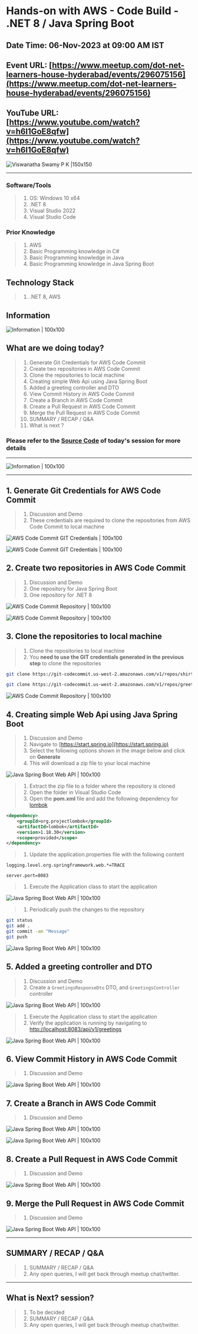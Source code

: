 # Hands-on with AWS - Code Build - .NET 8 / Java Spring Boot

## Date Time: 06-Nov-2023 at 09:00 AM IST

## Event URL: [https://www.meetup.com/dot-net-learners-house-hyderabad/events/296075156](https://www.meetup.com/dot-net-learners-house-hyderabad/events/296075156)

## YouTube URL: [https://www.youtube.com/watch?v=h6l1GoE8qfw](https://www.youtube.com/watch?v=h6l1GoE8qfw)

![Viswanatha Swamy P K |150x150](./Documentation/Images/ViswanathaSwamyPK.PNG)

---

### Software/Tools

> 1. OS: Windows 10 x64
> 1. .NET 8
> 1. Visual Studio 2022
> 1. Visual Studio Code

### Prior Knowledge

> 1. AWS
> 1. Basic Programming knowledge in C#
> 1. Basic Programming knowledge in Java
> 1. Basic Programming knowledge in Java Spring Boot

## Technology Stack

> 1. .NET 8, AWS

## Information

![Information | 100x100](./Documentation/Images/Information.PNG)

## What are we doing today?

> 1. Generate Git Credentials for AWS Code Commit
> 1. Create two repositories in AWS Code Commit
> 1. Clone the repositories to local machine
> 1. Creating simple Web Api using Java Spring Boot
> 1. Added a greeting controller and DTO
> 1. View Commit History in AWS Code Commit
> 1. Create a Branch in AWS Code Commit
> 1. Create a Pull Request in AWS Code Commit
> 1. Merge the Pull Request in AWS Code Commit
> 1. SUMMARY / RECAP / Q&A
> 1. What is next ?

### Please refer to the [**Source Code**](https://github.com/vishipayyallore/speaker-series-2023/tree/main/dotnet-6-on-aws/20230930_codecommit) of today's session for more details

---

![Information | 100x100](./Documentation/Images/SeatBelt.PNG)

---

## 1. Generate Git Credentials for AWS Code Commit

> 1. Discussion and Demo
> 1. These credentials are required to clone the repositories from AWS Code Commit to local machine

![AWS Code Commit GIT Credentials | 100x100](./Documentation/Images/AWSCC_GitCredentials_1.PNG)

![AWS Code Commit GIT Credentials | 100x100](./Documentation/Images/AWSCC_GitCredentials_2.PNG)

## 2. Create two repositories in AWS Code Commit

> 1. Discussion and Demo
> 1. One repository for Java Spring Boot
> 1. One repository for .NET 8

![AWS Code Commit Repository | 100x100](./Documentation/Images/AWSCC_Repository_1.PNG)

![AWS Code Commit Repository | 100x100](./Documentation/Images/AWSCC_Repository_2.PNG)

## 3. Clone the repositories to local machine

> 1. Clone the repositories to local machine
> 1. You **need to use the GIT credentials generated in the previous step** to clone the repositories

```bash
git clone https://git-codecommit.us-west-2.amazonaws.com/v1/repos/shirtsshop-api

git clone https://git-codecommit.us-west-2.amazonaws.com/v1/repos/greetings-api
```

![AWS Code Commit Repository | 100x100](./Documentation/Images/AWSCC_Repository_3.PNG)

## 4. Creating simple Web Api using Java Spring Boot

> 1. Discussion and Demo
> 1. Navigate to [https://start.spring.io](https://start.spring.io)
> 1. Select the following options shown in the image below and click on **Generate**
> 1. This will download a zip file to your local machine

![Java Spring Boot Web API | 100x100](./Documentation/Images/JavaSpringBoot_WebAPI_1.PNG)

> 1. Extract the zip file to a folder where the repository is cloned
> 1. Open the folder in Visual Studio Code
> 1. Open the **pom.xml** file and add the following dependency for [lombok](https://projectlombok.org/setup/maven)

```xml
<dependency>
    <groupId>org.projectlombok</groupId>
    <artifactId>lombok</artifactId>
    <version>1.18.30</version>
    <scope>provided</scope>
</dependency>
```

> 1. Update the application.properties file with the following content

```properties
logging.level.org.springframework.web.*=TRACE

server.port=8083
```

> 1. Execute the Application class to start the application

![Java Spring Boot Web API | 100x100](./Documentation/Images/JavaSpringBoot_WebAPI_2.PNG)

> 1. Periodically push the changes to the repository

```bash
git status
git add .
git commit -am "Message"
git push
```

![Java Spring Boot Web API | 100x100](./Documentation/Images/JavaSpringBoot_WebAPI_3.PNG)

## 5. Added a greeting controller and DTO

> 1. Discussion and Demo
> 1. Create a `GreetingsResponseDto` DTO, and `GreetingsController` controller

![Java Spring Boot Web API | 100x100](./Documentation/Images/JavaSpringBoot_WebAPI_4.PNG)

> 1. Execute the Application class to start the application
> 1. Verify the application is running by navigating to [http://localhost:8083/api/v1/greetings](http://localhost:8083/api/v1/greetings)

![Java Spring Boot Web API | 100x100](./Documentation/Images/JavaSpringBoot_WebAPI_5.PNG)

## 6. View Commit History in AWS Code Commit

> 1. Discussion and Demo

![Java Spring Boot Web API | 100x100](./Documentation/Images/Commit_History.PNG)

## 7. Create a Branch in AWS Code Commit

> 1. Discussion and Demo

![Java Spring Boot Web API | 100x100](./Documentation/Images/NewBranch_1.PNG)

![Java Spring Boot Web API | 100x100](./Documentation/Images/NewBranch_2.PNG)

## 8. Create a Pull Request in AWS Code Commit

> 1. Discussion and Demo

![Java Spring Boot Web API | 100x100](./Documentation/Images/PullRequest_1.PNG)

## 9. Merge the Pull Request in AWS Code Commit

> 1. Discussion and Demo

![Java Spring Boot Web API | 100x100](./Documentation/Images/MergePullRequest_1.PNG)

---

## SUMMARY / RECAP / Q&A

> 1. SUMMARY / RECAP / Q&A
> 2. Any open queries, I will get back through meetup chat/twitter.

---

## What is Next? session?

> 1. To be decided
> 1. SUMMARY / RECAP / Q&A
> 1. Any open queries, I will get back through meetup chat/twitter.
